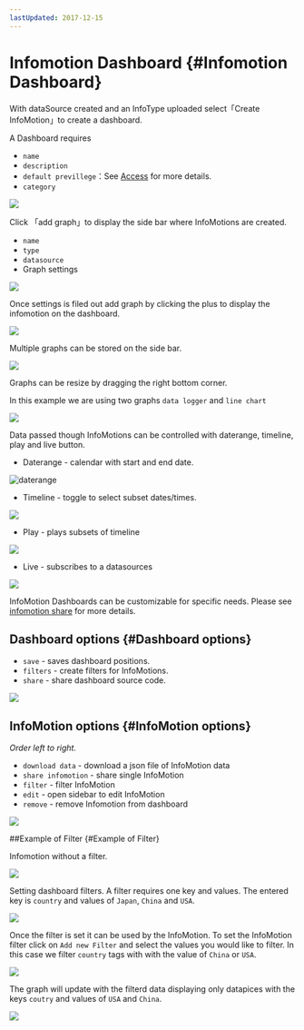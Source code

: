 ```yaml
---
lastUpdated: 2017-12-15
---
```


# Infomotion Dashboard {#Infomotion Dashboard}

With dataSource created and an InfoType uploaded select「Create InfoMotion」to create a dashboard.

A Dashboard requires

- `name`
- `description`
- `default previllege`：See [Access](../Config/Access.md) for more details.
- `category`

![](../_asset/images/InfoMotion/enebular-developers-create-dashboard.png)

Click 「add graph」to display the side bar where InfoMotions
are created.

- `name`
- `type`
- `datasource`
- Graph settings

![](../_asset/images/InfoMotion/enebular-developers-create-infomotion.png)

Once settings is filed out add graph by clicking the plus to display the infomotion on the dashboard.

![](../_asset/images/InfoMotion/enebular-developers-display-infomotion.png)

Multiple graphs can be stored on the side bar.

![](../_asset/images/InfoMotion/enenbular-developers-display-infomotion-multi.png)

Graphs can be resize by dragging the right bottom corner. 

In this example we are using two graphs `data logger` and `line chart`

![](../_asset/images/InfoMotion/enenbular-developers-display-infomotion-multi-display.png)

Data passed though InfoMotions can be controlled with daterange, timeline, play and live button. 

- Daterange - calendar with start and end date. 

![daterange](../_asset/images/InfoMotion/enenbular-developers-infomotion-daterange.png) 

- Timeline - toggle to select subset dates/times. 

![](../_asset/images/InfoMotion/enenbular-developers-infomotion-timeline.png)

- Play - plays subsets of timeline 

![](../_asset/images/InfoMotion/enenbular-developers-infomotion-play.png)

- Live - subscribes to a datasources 

![](../_asset/images/InfoMotion/enenbular-developers-infomotion-live.png)

InfoMotion Dashboards can be customizable for specific needs.
Please see [infomotion share](./InfoMotionTool.md) for more details. 

## Dashboard options {#Dashboard options}

- `save` - saves dashboard positions.
- `filters` - create filters for InfoMotions.
- `share` - share dashboard source code.

![](../_asset/images/InfoMotion/enebular-developer-dashboard-options.png)

## InfoMotion options {#InfoMotion options}

*Order left to right.*

- `download data` - download a json file of InfoMotion data
- `share infomotion` - share single InfoMotion
- `filter` - filter InfoMotion
- `edit` - open sidebar to edit InfoMotion
- `remove` - remove Infomotion from dashboard

![](../_asset/images/InfoMotion/enebular-developers-infomotion-options.png)

##Example of Filter {#Example of Filter}

Infomotion without a filter. 

![](../_asset/images/InfoMotion/enebular-developers-infomotion-prefilter.png)

Setting dashboard filters. 
A filter requires one key and values. 
The entered key is `country` and values of `Japan`, `China` and `USA`. 

![](../_asset/images/InfoMotion/enebular-developers-infomotion-setfilter.png)

Once the filter is set it can be used by the InfoMotion.
To set the InfoMotion filter click on `Add new Filter`
and select the values you would like to filter. 
In this case we filter `country` tags with with the value of `China` or `USA`. 

![](../_asset/images/InfoMotion/enebular-developers-infomotion-usefilter.png)

The graph will update with the filterd data displaying only 
datapices with the keys `coutry` and values of `USA` and `China`. 

![](../_asset/images/InfoMotion/enebular-developers-infomotion-postfilter.png)
